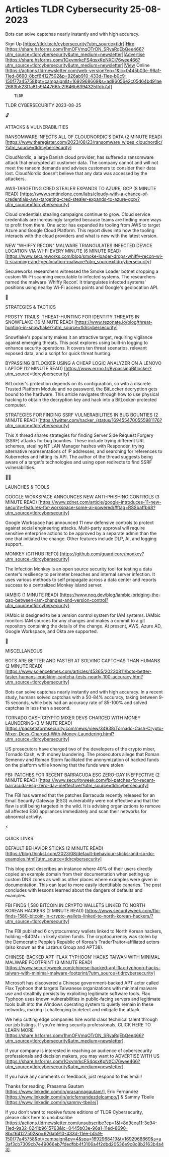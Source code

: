 # Articles TLDR Cybersecurity 25-08-2023

Bots can solve captchas nearly instantly and with high accuracy.  

Sign Up [https://tldr.tech/cybersecurity?utm_source=tldr]|Hire
[https://share.hsforms.com/1hmOFVmqOTrON_SRvaRqEbQee466?utm_source=tldrcybersecurity&utm_medium=newsletter]|Advertise
[https://share.hsforms.com/1OxvmrkcFS4qsxKpNXCi76wee466?utm_source=tldrcybersecurity&utm_medium=newsletter]|View
Online
[https://actions.tldrnewsletter.com/web-version?ep=1&lc=0445b03e-96a1-11ed-8690-8bcf64127502&p=926ab910-433d-11ee-b0c9-150f77a45758&pt=campaign&t=1692968669&s=ad86056e2c05d64bd91ae2683b523f1a8159f44766fc2f646b6394325ffdb7af]


		TLDR 

TLDR CYBERSECURITY 2023-08-25

🔓 

ATTACKS & VULNERABILITIES

RANSOMWARE INFECTS ALL OF CLOUDNORDIC’S DATA (2 MINUTE READ)
[https://www.theregister.com/2023/08/23/ransomware_wipes_cloudnordic/?utm_source=tldrcybersecurity]

CloudNordic, a large Danish cloud provider, has suffered a ransomware
attack that encrypted all customer data. The company cannot and will
not meet the ransom demands and advises customers to consider their
data lost. CloudNordic doesn’t believe that any data was accessed by
the attackers. 

AWS-TARGETING CRED STEALER EXPANDS TO AZURE, GCP (8 MINUTE READ)
[https://www.sentinelone.com/labs/cloudy-with-a-chance-of-credentials-aws-targeting-cred-stealer-expands-to-azure-gcp/?utm_source=tldrcybersecurity]

Cloud credentials stealing campaigns continue to grow. Cloud service
credentials are increasingly targeted because teams are finding more
ways to profit from them. One actor has expanded its tooling from AWS
to target Azure and Google Cloud Platform. This report dives into how
the tooling interacts with the cloud providers and what is new with
the latest version. 

NEW "WHIFFY RECON" MALWARE TRIANGULATES INFECTED DEVICE LOCATION VIA
WI-FI EVERY MINUTE (6 MINUTE READ)
[https://www.secureworks.com/blog/smoke-loader-drops-whiffy-recon-wi-fi-scanning-and-geolocation-malware?utm_source=tldrcybersecurity]

Secureworks researchers witnessed the Smoke Loader botnet dropping a
custom Wi-Fi scanning executable to infected systems. The researchers
named the malware ‘Whiffy Recon’. It triangulates infected
systems' positions using nearby Wi-Fi access points and Google's
geolocation API. 

🧠 

STRATEGIES & TACTICS

FROSTY TRAILS: THREAT-HUNTING FOR IDENTITY THREATS IN SNOWFLAKE (16
MINUTE READ)
[https://www.rezonate.io/blog/threat-hunting-in-snowflake/?utm_source=tldrcybersecurity]

Snowflake's popularity makes it an attractive target, requiring
vigilance against emerging threats. This post explores using built-in
logging to enhance security operations. It covers ten threat
scenarios, relevant exposed data, and a script for quick threat
hunting. 

BYPASSING BITLOCKER USING A CHEAP LOGIC ANALYZER ON A LENOVO LAPTOP
(12 MINUTE READ)
[https://www.errno.fr/BypassingBitlocker?utm_source=tldrcybersecurity]

BitLocker's protection depends on its configuration, so with a
discrete Trusted Platform Module and no password, the BitLocker
decryption gets bound to the hardware. This article navigates through
how to use physical hacking to obtain the decryption key and hack into
a BitLocker-protected computer. 

STRATEGIES FOR FINDING SSRF VULNERABILITIES IN BUG BOUNTIES (2 MINUTE
READ)
[https://twitter.com/hacker_/status/1694554700555981176?utm_source=tldrcybersecurity]

This X thread shares strategies for finding Server Side Request
Forgery (SSRF) attacks for bug bounties. These include trying
different URL schemes, stealing NT LAN Manager hashes with Responder,
trying alternative representations of IP addresses, and searching for
references to Kubernetes and hitting its API. The author of the thread
suggests being aware of a target's technologies and using open
redirects to find SSRF vulnerabilities. 

🧑‍💻 

LAUNCHES & TOOLS

GOOGLE WORKSPACE ANNOUNCES NEW ANTI-PHISHING CONTROLS (3 MINUTE READ)
[https://www.zdnet.com/article/google-introduces-11-new-security-features-for-workspace-some-ai-powered/#ftag=RSSbaffb68?utm_source=tldrcybersecurity]

Google Workspace has announced 11 new defensive controls to protect
against social engineering attacks. Multi-party approval will require
sensitive enterprise actions to be approved by a separate admin than
the one that initiated the change. Other features include DLP, AI, and
logging support. 

MONKEY (GITHUB REPO)
[https://github.com/guardicore/monkey?utm_source=tldrcybersecurity]

The Infection Monkey is an open source security tool for testing a
data center's resiliency to perimeter breaches and internal server
infection. It uses various methods to self propagate across a data
center and reports success to a centralized Monkey Island server. 

IAMBIC (1 MINUTE READ)
[https://www.noq.dev/blog/iambic-bridging-the-gap-between-iam-changes-and-version-control?utm_source=tldrcybersecurity]

IAMbic is designed to be a version control system for IAM systems.
IAMbic monitors IAM sources for any changes and makes a commit to a
git repository containing the details of the change. At present, AWS,
Azure AD, Google Workspace, and Okta are supported. 

🎁 

MISCELLANEOUS

BOTS ARE BETTER AND FASTER AT SOLVING CAPTCHAS THAN HUMANS (2 MINUTE
READ)
[https://www.sciencetimes.com/articles/45365/20230811/bots-better-faster-humans-cracking-captcha-tests-nearly-100-accuracy.htm?utm_source=tldrcybersecurity]

Bots can solve captchas nearly instantly and with high accuracy. In a
recent study, humans solved captchas with a 50-84% accuracy, taking
between 9-15 seconds, while bots had an accuracy rate of 85-100% and
solved captchas in less than a second. 

TORNADO CASH CRYPTO MIXER DEVS CHARGED WITH MONEY LAUNDERING (3 MINUTE
READ)
[https://packetstormsecurity.com/news/view/34938/Tornado-Cash-Crypto-Mixer-Devs-Charged-With-Money-Laundering.html?utm_source=tldrcybersecurity]

US prosecutors have charged two of the developers of the crypto mixer,
Tornado Cash, with money laundering. The prosecutors allege that Roman
Semenov and Roman Storm facilitated the anonymization of hacked funds
on the platform while knowing that the funds were stolen. 

FBI: PATCHES FOR RECENT BARRACUDA ESG ZERO-DAY INEFFECTIVE (2 MINUTE
READ)
[https://www.securityweek.com/fbi-patches-for-recent-barracuda-esg-zero-day-ineffective/?utm_source=tldrcybersecurity]

The FBI has warned that the patches Barracuda recently released for an
Email Security Gateway (ESG) vulnerability were not effective and that
the flaw is still being targeted in the wild. It is advising
organizations to remove all affected ESG appliances immediately and
scan their networks for abnormal activity. 

⚡ 

QUICK LINKS

DEFAULT BEHAVIOR STICKS (2 MINUTE READ)
[https://blog.thinkst.com/2023/08/default-behaviour-sticks-and-so-do-examples.html?utm_source=tldrcybersecurity]

This blog post describes an instance where 40% of their users directly
copied an example domain from their documentation when setting up
custom DNS zones as well as other places where examples were given in
documentation. This can lead to more easily identifiable canaries. The
post concludes with lessons learned about the dangers of defaults and
examples. 

FBI FINDS 1,580 BITCOIN IN CRYPTO WALLETS LINKED TO NORTH KOREAN
HACKERS (2 MINUTE READ)
[https://www.securityweek.com/fbi-finds-1580-bitcoin-in-crypto-wallets-linked-to-north-korean-hackers/?utm_source=tldrcybersecurity]

The FBI published 6 cryptocurrency wallets linked to North Korean
hackers, holding ~$40M+ in likely stolen funds. The cryptocurrency was
stolen by the Democratic People’s Republic of Korea's
TraderTraitor-affiliated actors (also known as the Lazarus Group and
APT38). 

CHINESE-BACKED APT ‘FLAX TYPHOON’ HACKS TAIWAN WITH MINIMAL
MALWARE FOOTPRINT (3 MINUTE READ)
[https://www.securityweek.com/chinese-backed-apt-flax-typhoon-hacks-taiwan-with-minimal-malware-footprint/?utm_source=tldrcybersecurity]

Microsoft has discovered a Chinese government-backed APT actor called
Flax Typhoon that targets Taiwanese organizations with minimal malware
use and stealthily persists by exploiting legitimate software tools.
Flax Typhoon uses known vulnerabilities in public-facing servers and
legitimate tools built into the Windows operating system to quietly
remain in these networks, making it challenging to detect and mitigate
the attack. 

 We help cutting edge companies hire world class technical talent
through our job listings. If you're hiring security professionals,
CLICK HERE TO LEARN MORE
[https://share.hsforms.com/1hmOFVmqOTrON_SRvaRqEbQee466?utm_source=tldrcybersecurity&utm_medium=newsletter].


If your company is interested in reaching an audience of cybersecurity
professionals and decision makers, you may want to ADVERTISE WITH US
[https://share.hsforms.com/1OxvmrkcFS4qsxKpNXCi76wee466?utm_source=tldrcybersecurity&utm_medium=newsletter].


If you have any comments or feedback, just respond to this email! 

Thanks for reading, 
Prasanna Gautam [https://www.linkedin.com/in/prasannagautam/], Eric
Fernandez [https://www.linkedin.com/in/ericfernandezdelcampo/] & Sammy
Tbeile [https://www.linkedin.com/in/sammy-tbeile/] 

If you don't want to receive future editions of TLDR Cybersecurity,
please click here to unsubscribe
[https://actions.tldrnewsletter.com/unsubscribe?ep=1&l=8d9cea11-3e94-11ed-9a32-0241b9615763&lc=0445b03e-96a1-11ed-8690-8bcf64127502&p=926ab910-433d-11ee-b0c9-150f77a45758&pt=campaign&pv=4&spa=1692968419&t=1692968669&s=a3af3cb7309cb7e49066eb7fdedfbb4f3106a4f2dbd20536e9c8c8b2163b4a43].
